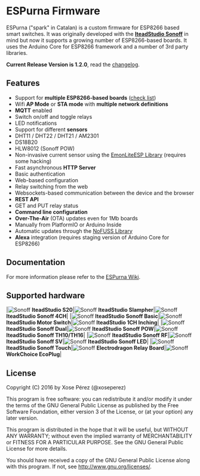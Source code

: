 # ESPurna Firmware

ESPurna ("spark" in Catalan) is a custom firmware for ESP8266 based smart switches.
It was originally developed with the **[IteadStudio Sonoff][1]** in mind but now it supports a growing number of ESP8266-based boards.
It uses the Arduino Core for ESP8266 framework and a number of 3rd party libraries.

**Current Release Version is 1.2.0**, read the [changelog](CHANGELOG.md).

## Features

* Support for **multiple ESP8266-based boards** ([check list](#supported-hardware))
* Wifi **AP Mode** or **STA mode** with **multiple network definitions**
* **MQTT** enabled
 * Switch on/off and toggle relays
 * LED notifications
* Support for different **sensors**
 * DHT11 / DHT22 / DHT21 / AM2301
 * DS18B20
 * HLW8012 (Sonoff POW)
 * Non-invasive current sensor using the [EmonLiteESP Library][3] (requires some hacking)
* Fast asynchronous **HTTP Server**
 * Basic authentication
 * Web-based configuration
 * Relay switching from the web
 * Websockets-based communication between the device and the browser
* **REST API**
 * GET and PUT relay status
* **Command line configuration**
* **Over-The-Air** (OTA) updates even for 1Mb boards
 * Manually from PlatformIO or Arduino Inside
 * Automatic updates through the [NoFUSS Library][2]
* **Alexa** integration (requires staging version of Arduino Core for ESP8266)

## Documentation

For more information please refer to the [ESPurna Wiki](https://bitbucket.org/xoseperez/espurna/wiki/Home).


## Supported hardware

|![Sonoff](images/devices/s20.jpg) **IteadStudio S20**|![Sonoff](images/devices/slampher.jpg) **IteadStudio Slampher**|![Sonoff](images/devices/sonoff-4ch.jpg) **IteadStudio Sonoff 4CH**|
|![Sonoff](images/devices/sonoff-basic.jpg) **IteadStudio Sonoff Basic**|![Sonoff](images/devices/motor-switch.jpg) **IteadStudio Motor Switch**|![Sonoff](images/devices/1ch-inching.jpg) **IteadStudio 1CH Inching**|
|![Sonoff](images/devices/sonoff-dual.jpg) **IteadStudio Sonoff Dual**|![Sonoff](images/devices/sonoff-pow.jpg) **IteadStudio Sonoff POW**|![Sonoff](images/devices/sonoff-th10-th16.jpg) **IteadStudio Sonoff TH10/TH16**|
|![Sonoff](images/devices/sonoff-rf.jpg) **IteadStudio Sonoff RF**|![Sonoff](images/devices/sonoff-sv.jpg) **IteadStudio Sonoff SV**|![Sonoff](images/devices/sonoff-led.jpg) **IteadStudio Sonoff LED**|
|![Sonoff](images/devices/sonoff-touch.jpg) **IteadStudio Sonoff Touch**|![Sonoff](images/devices/electrodragon-relay-board.jpg) **Electrodragon Relay Board**|![Sonoff](images/devices/workchoice-ecoplug.jpg) **WorkChoice EcoPlug**|


## License

Copyright (C) 2016 by Xose Pérez (@xoseperez)

This program is free software: you can redistribute it and/or modify
it under the terms of the GNU General Public License as published by
the Free Software Foundation, either version 3 of the License, or
(at your option) any later version.

This program is distributed in the hope that it will be useful,
but WITHOUT ANY WARRANTY; without even the implied warranty of
MERCHANTABILITY or FITNESS FOR A PARTICULAR PURPOSE.  See the
GNU General Public License for more details.

You should have received a copy of the GNU General Public License
along with this program.  If not, see <http://www.gnu.org/licenses/>.


[1]: https://www.itead.cc/sonoff-wifi-wireless-switch.html
[2]: https://bitbucket.org/xoseperez/nofuss
[3]: https://bitbucket.org/xoseperez/emonliteesp

